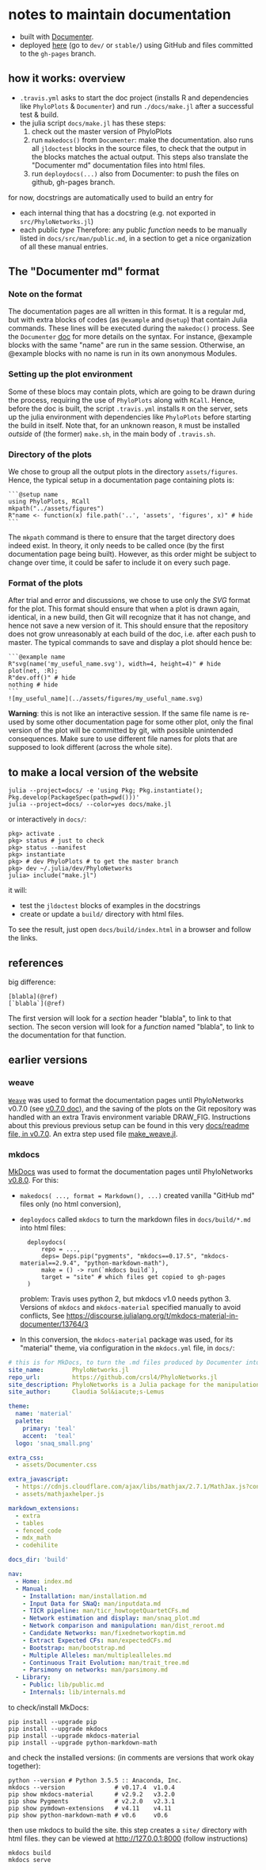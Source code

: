 # notes to maintain documentation

- built with [Documenter](https://juliadocs.github.io/Documenter.jl).
- deployed [here](https://crsl4.github.io/PhyloNetworks.jl/)
  (go to `dev/` or `stable/`)
  using GitHub and files committed to the `gh-pages` branch.

## how it works: overview

- `.travis.yml` asks to start the doc project
  (installs R and dependencies like `PhyloPlots` & `Documenter`) and
  run `./docs/make.jl` after a successful test & build.
- the julia script `docs/make.jl` has these steps:
  1. check out the master version of PhyloPlots
  2. run `makedocs()` from `Documenter`: make the documentation.
     also runs all `jldoctest` blocks in the source files, to check that
     the output in the blocks matches the actual output.
     This steps also translate the "Documenter md" documentation files
     into html files.
  3. run `deploydocs(...)` also from Documenter:
     to push the files on github, gh-pages branch.

for now, docstrings are automatically used to build an entry for
- each internal thing that has a docstring (e.g. not exported in `src/PhyloNetworks.jl`)
- each public *type*
Therefore: any public *function* needs to be manually listed in `docs/src/man/public.md`,
in a section to get a nice organization of all these manual entries.

## The "Documenter md" format

### Note on the format

The documentation pages are all written in this format. It is a regular md, but
with extra blocks of codes (as `@example` and `@setup`) that contain Julia
commands. These lines will be executed during the `makedoc()` process. See the
`Documenter` [doc](https://juliadocs.github.io/Documenter.jl/stable/man/syntax/)
for more details on the syntax. For instance, @example blocks with the same "name"
are run in the same session. Otherwise, an @example blocks with no name
is run in its own anonymous Modules.

### Setting up the plot environment

Some of these blocs may contain plots, which are going to be drawn during the
process, requiring the use of `PhyloPlots` along with `RCall`. Hence,
before the doc is built, the script `.travis.yml` installs `R` on the server,
sets up the julia environment with dependencies like `PhyloPlots` before
starting the build in itself.
Note that, for an unknown reason, `R` must be installed *outside* of (the former) `make.sh`,
in the main body of `.travis.sh`.

### Directory of the plots

We chose to group all the output plots in the directory `assets/figures`.
Hence, the typical setup in a documentation page containing plots is:

    ```@setup name
    using PhyloPlots, RCall
    mkpath("../assets/figures")
    R"name <- function(x) file.path('..', 'assets', 'figures', x)" # hide
    ```

The `mkpath` command is there to ensure that the target directory does indeed
exist. In theory, it only needs to be called once (by the first documentation
page being built). However, as this order might be subject to change over time,
it could be safer to include it on every such page.

### Format of the plots

After trial and error and discussions, we chose to use only the *SVG* format
for the plot. This format should ensure that when a plot is drawn again,
identical, in a new build, then Git will recognize that it has not change, and
hence not save a new version of it. This should ensure that the repository does
not grow unreasonably at each build of the doc, i.e. after each push to
master. The typical commands to save and display a plot should hence be:

    ```@example name
    R"svg(name('my_useful_name.svg'), width=4, height=4)" # hide
    plot(net, :R);
    R"dev.off()" # hide
    nothing # hide
    ```
    ![my_useful_name](../assets/figures/my_useful_name.svg)

**Warning**: this is not like an interactive session. If the same file name
is re-used by some other documentation page for some other plot, only the
final version of the plot will be committed by git, with possible unintended
consequences. Make sure to use different file names for plots that are supposed
to look different (across the whole site).

## to make a local version of the website

```shell
julia --project=docs/ -e 'using Pkg; Pkg.instantiate(); Pkg.develop(PackageSpec(path=pwd()))'
julia --project=docs/ --color=yes docs/make.jl
```

or interactively in `docs/`:

```shell
pkg> activate .
pkg> status # just to check
pkg> status --manifest
pkg> instantiate
pkg> # dev PhyloPlots # to get the master branch
pkg> dev ~/.julia/dev/PhyloNetworks
julia> include("make.jl")
```

it will:
- test the `jldoctest` blocks of examples in the docstrings
- create or update a `build/` directory with html files.

To see the result, just open `docs/build/index.html` in a browser and follow the links.

## references

big difference:

    [blabla](@ref)
    [`blabla`](@ref)

The first version will look for a *section* header "blabla", to link to that section.
The secon version will look for a *function* named "blabla",
to link to the documentation for that function.

## earlier versions

### weave

[`Weave`](https://github.com/mpastell/Weave.jl) was used to format the
documentation pages until PhyloNetworks v0.7.0
(see [v0.7.0 doc](http://crsl4.github.io/PhyloNetworks.jl/v0.7.0/)),
and the saving of the plots on the Git repository was handled with an
extra Travis environment variable DRAW_FIG.
Instructions about this previous previous setup can be found in this very
[docs/readme file, in v0.7.0](https://github.com/crsl4/PhyloNetworks.jl/blob/v0.7.0/docs/readme.md).
An extra step used file [make_weave.jl](https://github.com/crsl4/PhyloNetworks.jl/blob/v0.7.0/docs/src/man/src/make_weave.jl).

### mkdocs

[MkDocs](http://www.mkdocs.org) was used to format the documentation pages until
PhyloNetworks [v0.8.0](http://crsl4.github.io/PhyloNetworks.jl/v0.8.0/).
For this:
- `makedocs( ..., format = Markdown(), ...)`
  created vanilla "GitHub md" files only (no html conversion),
- `deploydocs` called `mkdocs` to turn the markdown files in `docs/build/*.md` into html files:

        deploydocs(
            repo = ...,
            deps= Deps.pip("pygments", "mkdocs==0.17.5", "mkdocs-material==2.9.4", "python-markdown-math"),
            make = () -> run(`mkdocs build`),
            target = "site" # which files get copied to gh-pages
        )

    problem: Travis uses python 2, but mkdocs v1.0 needs python 3.
  Versions of `mkdocs` and `mkdocs-material` specified manually to avoid conflicts,
  See https://discourse.julialang.org/t/mkdocs-material-in-documenter/13764/3
- In this conversion, the `mkdocs-material` package was used, for its "material" theme,
  via configuration in the `mkdocs.yml` file, in `docs/`:


```yml
# this is for MkDocs, to turn the .md files produced by Documenter into .html files
site_name:        PhyloNetworks.jl
repo_url:         https://github.com/crsl4/PhyloNetworks.jl
site_description: PhyloNetworks is a Julia package for the manipulation, visualization and inference of phylogenetic networks.
site_author:      Claudia Sol&iacute;s-Lemus

theme:
  name: 'material'
  palette:
    primary: 'teal'
    accent:  'teal'
  logo: 'snaq_small.png'

extra_css:
  - assets/Documenter.css

extra_javascript:
  - https://cdnjs.cloudflare.com/ajax/libs/mathjax/2.7.1/MathJax.js?config=TeX-AMS_HTML
  - assets/mathjaxhelper.js

markdown_extensions:
  - extra
  - tables
  - fenced_code
  - mdx_math
  - codehilite

docs_dir: 'build'

nav:
  - Home: index.md
  - Manual:
    - Installation: man/installation.md
    - Input Data for SNaQ: man/inputdata.md
    - TICR pipeline: man/ticr_howtogetQuartetCFs.md
    - Network estimation and display: man/snaq_plot.md
    - Network comparison and manipulation: man/dist_reroot.md
    - Candidate Networks: man/fixednetworkoptim.md
    - Extract Expected CFs: man/expectedCFs.md
    - Bootstrap: man/bootstrap.md
    - Multiple Alleles: man/multiplealleles.md
    - Continuous Trait Evolution: man/trait_tree.md
    - Parsimony on networks: man/parsimony.md
  - Library:
    - Public: lib/public.md
    - Internals: lib/internals.md
```

to check/install MkDocs:

```shell
pip install --upgrade pip
pip install --upgrade mkdocs
pip install --upgrade mkdocs-material
pip install --upgrade python-markdown-math
```
and check the installed versions:
(in comments are versions that work okay together):
```shell
python --version # Python 3.5.5 :: Anaconda, Inc.
mkdocs --version              # v0.17.4  v1.0.4
pip show mkdocs-material      # v2.9.2   v3.2.0
pip show Pygments             # v2.2.0   v2.3.1
pip show pymdown-extensions   # v4.11    v4.11
pip show python-markdown-math # v0.6     v0.6
```

then use mkdocs to build the site.
this step creates a `site/` directory with html files.
they can be viewed at http://127.0.0.1:8000 (follow instructions)

```shell
mkdocs build
mkdocs serve
```
